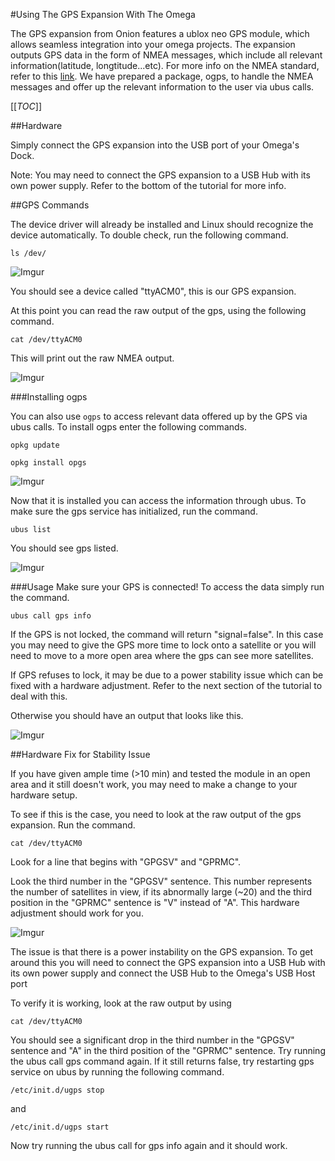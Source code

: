 #Using The GPS Expansion With The Omega

The GPS expansion from Onion features a ublox neo GPS module, which allows seamless integration into your omega projects. The expansion outputs GPS data in the form of NMEA messages, which include all relevant information(latitude, longtitude...etc). For more info on the NMEA standard, refer to this [link](http://www.gpsinformation.org/dale/nmea.htm). We have prepared a package, ogps, to handle the NMEA messages and offer up the relevant information to the user via ubus calls. 

[[_TOC_]]

[//]: # (Hardware Setup)
##Hardware 

Simply connect the GPS expansion into the USB port of your Omega's Dock.

Note: 
You may need to connect the GPS expansion to a USB Hub with its own power supply. Refer to the bottom of the tutorial for more info. 

##GPS Commands

The device driver will already be installed and Linux should recognize the device automatically. To double check, run the following command.

```
ls /dev/
```

![Imgur](http://i.imgur.com/dHn2YfE.png)

You should see a device called "ttyACM0", this is our GPS expansion.

At this point you can read the raw output of the gps, using the following command.

```
cat /dev/ttyACM0
```
This will print out the raw NMEA output. 

![Imgur](http://i.imgur.com/PjMzWWQ.png)

[//]: # (Installation)
###Installing ogps

You can also use `ogps` to access relevant data offered up by the GPS via ubus calls. To install ogps enter the following commands. 

```
opkg update 
```
```
opkg install opgs
```

![Imgur](http://i.imgur.com/SLxB7QJ.png)

Now that it is installed you can access the information through ubus. To make sure the gps service has initialized, run the command.

```
ubus list 
```
You should see gps listed. 

![Imgur](http://i.imgur.com/iqhoqut.png)

[//]: # (Usage)
###Usage
Make sure your GPS is connected! To access the data simply run the command.

```
ubus call gps info
```
If the GPS is not locked, the command will return "signal=false". In this case you may need to give the GPS more time to lock onto a satellite or you will need to move to a more open area where the gps can see more satellites. 

If GPS refuses to lock, it may be due to a power stability issue which can be fixed with a hardware adjustment. Refer to the next section of the tutorial to deal with this. 


Otherwise you should have an output that looks like this.

![Imgur](http://i.imgur.com/OHiEx6F.png)

[//]: # (Hardware fix for stability issue)
##Hardware Fix for Stability Issue

If you have given ample time (>10 min) and tested the module in an open area and it still doesn't work, you may need to make a change to your hardware setup. 

To see if this is the case, you need to look at the raw output of the gps expansion. Run the command. 

```
cat /dev/ttyACM0
```

Look for a line that begins with "GPGSV" and "GPRMC". 

Look the third number in the "GPGSV" sentence. This number represents the number of satellites in view, if its abnormally large (~20) and the third position in the "GPRMC" sentence is "V" instead of "A". This hardware adjustment should work for you. 

![Imgur](http://i.imgur.com/9uzG1oO.png)

The issue is that there is a power instability on the GPS expansion. To get around this you will need to connect the GPS expansion into a USB Hub with its own power supply and connect the USB Hub to the Omega's USB Host port

To verify it is working, look at the raw output by using

```
cat /dev/ttyACM0
```
You should see a significant drop in the third number in the "GPGSV" sentence and "A" in the third position of the "GPRMC" sentence. Try running the ubus call gps command again. If it still returns false, try restarting gps service on ubus by running the following command. 

```
/etc/init.d/ugps stop
```

and 

```
/etc/init.d/ugps start
```

Now try running the ubus call for gps info again and it should work. 



